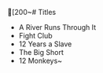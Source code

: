 [200~# Titles

- A River Runs Through It
- Fight Club
- 12 Years a Slave
- The Big Short
- 12 Monkeys~
